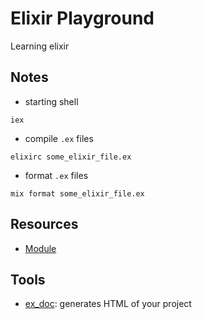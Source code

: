 # Elixir Playground

Learning elixir

## Notes

- starting shell

```
iex
```

- compile `.ex` files

```
elixirc some_elixir_file.ex
```

- format `.ex` files

```
mix format some_elixir_file.ex
```

## Resources

- [Module](https://hexdocs.pm/elixir/Module.html)

## Tools

- [ex_doc](https://github.com/elixir-lang/ex_doc): generates HTML of your project